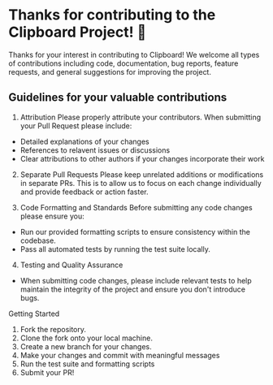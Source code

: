 # Thanks for contributing to the Clipboard Project! 👋

Thanks for your interest in contributing to Clipboard! We welcome all types of contributions including code, documentation, bug reports, feature requests, and general suggestions for improving the project.

## Guidelines for your valuable contributions

1. Attribution
Please properly attribute your contributors. When submitting your Pull Request please include:
- Detailed explanations of your changes
- References to relavent issues or discussions
- Clear attributions to other authors if your changes incorporate their work

2. Separate Pull Requests
Please keep unrelated additions or modifications in separate PRs. This is to allow us to focus on each change individually and provide feedback or action faster.

3. Code Formatting and Standards
Before submitting any code changes please ensure you:
- Run our provided formatting scripts to ensure consistency within the codebase.
- Pass all automated tests by running the test suite locally.

4. Testing and Quality Assurance
- When submitting code changes, please include relevant tests to help maintain the integrity of the project and ensure you don't introduce bugs.

Getting Started
1. Fork the repository.
2. Clone the fork onto your local machine.
3. Create a new branch for your changes.
4. Make your changes and commit with meaningful messages
5. Run the test suite and formatting scripts
6. Submit your PR!
